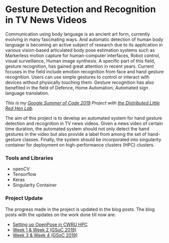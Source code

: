 # Gesture Detection and Recognition in TV News Videos

Communication using body language is an ancient art form, currently evolving in many fascinating ways. And automatic detection of human body language is becoming an active subject of research due to its application in various vision-based articulated body pose estimation systems such as Markerless motion capture for human-computer interfaces, Robot control, visual surveillance, Human image synthesis. A specific part of this field, gesture recognition, has gained great attention in recent years. Current focuses in the field include emotion recognition from face and hand gesture recognition. Users can use simple gestures to control or interact with devices without physically touching them. Gesture recognition has also benefited in the field of Defence, Home Automation, Automated sign language translation.

*This is my [Google Summer of Code 2019](https://summerofcode.withgoogle.com/projects/#4821012401618944) Project with [the Distributed Little Red Hen Lab](http://www.redhenlab.org).*

The aim of this project is to develop an automated system for hand gesture detection and recognition in TV news videos. Given a news video of certain time duration, the automated system should not only detect the hand gestures in the video but also provide a label from among the set of hand-gesture classes. Finally, the system should be incorporated into singularity container for deployment on high-performance clusters (HPC) clusters.

### Tools and Libraries

- openCV
- Tensorflow
- Keras
- Singularity Container

### Project Update

The progress made in the project is updated in the blog posts. The blog posts with the updates on the work done till now are:

- [Setting up OpenPose in CWRU HPC](https://medium.com/@abhinavpatel2912/setting-up-openpose-in-cwru-hpc-8955f510f6ac)
- [Week 1 & Week 2 (GSoC 2019)](https://medium.com/@abhinavpatel2912/week-1-week-2-gsoc-2019-85448409dd0f)
- [Week 3 & Week 4 (GSoC 2019)](https://medium.com/@abhinavpatel2912/week-3-week-4-gsoc-2019-12d572b2cd5c)
